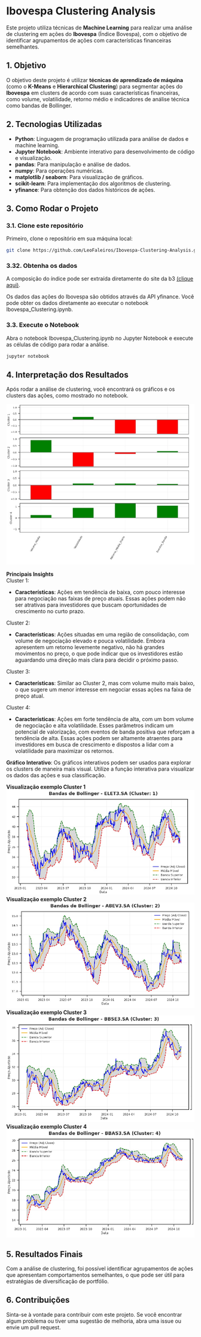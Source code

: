 # Ibovespa Clustering Analysis

Este projeto utiliza técnicas de **Machine Learning** para realizar uma análise de clustering em ações do **Ibovespa** (Índice Bovespa), com o objetivo de identificar agrupamentos de ações com características financeiras semelhantes.

## 1. Objetivo

O objetivo deste projeto é utilizar **técnicas de aprendizado de máquina** (como o **K-Means** e **Hierarchical Clustering**) para segmentar ações do **Ibovespa** em clusters de acordo com suas características financeiras, como volume, volatilidade, retorno médio e indicadores de análise técnica como bandas de Bollinger.

## 2. Tecnologias Utilizadas

- **Python**: Linguagem de programação utilizada para análise de dados e machine learning.
- **Jupyter Notebook**: Ambiente interativo para desenvolvimento de código e visualização.
- **pandas**: Para manipulação e análise de dados.
- **numpy**: Para operações numéricas.
- **matplotlib / seaborn**: Para visualização de gráficos.
- **scikit-learn**: Para implementação dos algoritmos de clustering.
- **yfinance**: Para obtenção dos dados históricos de ações.

## 3. Como Rodar o Projeto

### 3.1. Clone este repositório

Primeiro, clone o repositório em sua máquina local:

```bash
git clone https://github.com/LeoFaleiros/Ibovespa-Clustering-Analysis.git
```

### 3.32. Obtenha os dados
A composição do índice pode ser extraída diretamente do site da b3 [(clique aqui)](https://www.b3.com.br/pt_br/market-data-e-indices/indices/indices-amplos/indice-ibovespa-ibovespa-composicao-da-carteira.htm).

Os dados das ações do Ibovespa são obtidos através da API yfinance. Você pode obter os dados diretamente ao executar o notebook Ibovespa_Clustering.ipynb.

### 3.3. Execute o Notebook
Abra o notebook Ibovespa_Clustering.ipynb no Jupyter Notebook e execute as células de código para rodar a análise.

```bash
jupyter notebook
```

## 4. Interpretação dos Resultados
Após rodar a análise de clustering, você encontrará os gráficos e os clusters das ações, como mostrado no notebook.


   ![Insight 1](reports/figures/clusters.jpg)


**Principais Insights**  
Cluster 1:  
- **Características**: Ações em tendência de baixa, com pouco interesse para negociação nas faixas de preço atuais. Essas ações podem não ser atrativas para investidores que buscam oportunidades de crescimento no curto prazo.

Cluster 2:  
- **Características**: Ações situadas em uma região de consolidação, com volume de negociação elevado e pouca volatilidade. Embora apresentem um retorno levemente negativo, não há grandes movimentos no preço, o que pode indicar que os investidores estão aguardando uma direção mais clara para decidir o próximo passo.

Cluster 3:  
- **Características**: Similar ao Cluster 2, mas com volume muito mais baixo, o que sugere um menor interesse em negociar essas ações na faixa de preço atual.

Cluster 4:  
- **Características**: Ações em forte tendência de alta, com um bom volume de negociação e alta volatilidade. Esses parâmetros indicam um potencial de valorização, com eventos de banda positiva que reforçam a tendência de alta. Essas ações podem ser altamente atraentes para investidores em busca de crescimento e dispostos a lidar com a volatilidade para maximizar os retornos.

**Gráfico Interativo**: Os gráficos interativos podem ser usados para explorar os clusters de maneira mais visual. Utilize a função interativa para visualizar os dados das ações e sua classificação.

**Visualização exemplo Cluster 1**  
   ![Cluster 1](reports/figures/cluster1.jpg)  
**Visualização exemplo Cluster 2**  
   ![Cluster 2](reports/figures/cluster2.jpg)  
**Visualização exemplo Cluster 3**  
   ![Cluster 3](reports/figures/cluster3.jpg)  
**Visualização exemplo Cluster 4**  
   ![Cluster 4](reports/figures/cluster4.jpg)  

## 5. Resultados Finais
Com a análise de clustering, foi possível identificar agrupamentos de ações que apresentam comportamentos semelhantes, o que pode ser útil para estratégias de diversificação de portfólio.

## 6. Contribuições
Sinta-se à vontade para contribuir com este projeto. Se você encontrar algum problema ou tiver uma sugestão de melhoria, abra uma issue ou envie um pull request.

